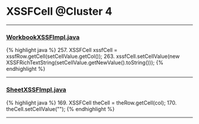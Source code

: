 # XSSFCell @Cluster 4

***

### [WorkbookXSSFImpl.java](https://searchcode.com/codesearch/view/72854562/)
{% highlight java %}
257. XSSFCell xssfCell = xssfRow.getCell(setCellValue.getCol());
263.         xssfCell.setCellValue(new XSSFRichTextString(setCellValue.getNewValue().toString()));
{% endhighlight %}

***

### [SheetXSSFImpl.java](https://searchcode.com/codesearch/view/72854574/)
{% highlight java %}
169. XSSFCell theCell = theRow.getCell(col);
170. theCell.setCellValue("");
{% endhighlight %}

***

